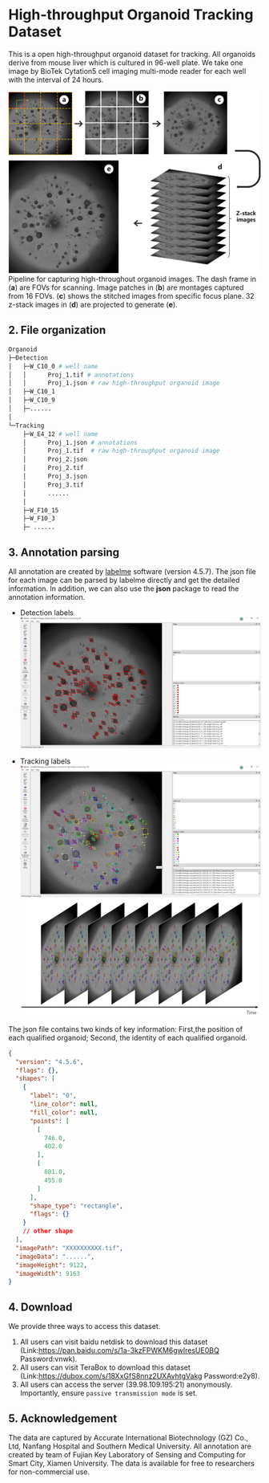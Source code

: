 # High-throughput Organoid Tracking Dataset

This is a open high-throughput organoid dataset for tracking. All organoids derive from mouse liver which is cultured in 96-well plate. We take one image by BioTek Cytation5 cell imaging multi-mode reader for each well with the interval of 24 hours. 

![pipline](./images/pipline.jpg)
Pipeline for capturing high-throughout organoid images. The dash frame in (**a**) are FOVs for scanning. Image patches in (**b**) are montages captured from 16 FOVs. (**c**) shows the stitched images from specific focus plane. 32 z-stack images in (**d**) are projected to generate (**e**).

## 2. File organization
``` bash
Organoid
├─Detection
│   ├─W_C10_0 # well name
│   │      Proj_1.tif # annotations
│   │      Proj_1.json # raw high-throughput organoid image
│   ├─W_C10_1
│   ├─W_C10_9
│   ├─......
│
└─Tracking 
    ├─W_E4_12 # well name
    │      Proj_1.json # annotations
    │      Proj_1.tif  # raw high-throughput organoid image
    │      Proj_2.json
    │      Proj_2.tif
    │      Proj_3.json
    │      Proj_3.tif
    │      ......
    │
    ├─W_F10_15
    ├─W_F10_3
    ├─ ......
```
## 3. Annotation parsing
All annotation are created by [labelme](https://github.com/wkentaro/labelme)  software (version 4.5.7). The json file for each image can be parsed by labelme directly and get the detailed information. In addition, we can also use the **json** package to read the annotation information.
- Detection labels
![](./images/detection.png)

- Tracking labels
  ![](./images/tracking.png)
  ![](./images/tracking2.png)

The json file contains two kinds of key information: First,the position of each qualified organoid; Second, the identity of each qualified organoid.
```json
{
  "version": "4.5.6",
  "flags": {},
  "shapes": [
    {
      "label": "0",
      "line_color": null,
      "fill_color": null,
      "points": [
        [
          746.0,
          402.0
        ],
        [
          801.0,
          455.0
        ]
      ],
      "shape_type": "rectangle",
      "flags": {}
    }
    // other shape
  ],
  "imagePath": "XXXXXXXXXX.tif",
  "imageData": "......",
  "imageHeight": 9122,
  "imageWidth": 9163
}
```


## 4. Download
We provide three ways to access this dataset.

1. All users can visit baidu netdisk to download this dataset (Link:https://pan.baidu.com/s/1a-3kzFPWKM6gwIresUE0BQ Password:vnwk).
2. All users can visit TeraBox to download this dataset (Link:https://dubox.com/s/18XxGfS8nnz2UXAvhtgVakg Password:e2y8).
3. All users can access the server (39.98.109.195:21) anonymously. Importantly, ensure `passive transmission mode` is set.

## 5. Acknowledgement
The data are captured by Accurate International Biotechnology (GZ) Co., Ltd, Nanfang Hospital and Southern Medical University. All annotation are created by team of Fujian Key Laboratory of Sensing and Computing for Smart City, Xiamen University. The data is available for free to researchers for non-commercial use.